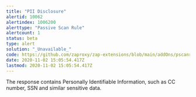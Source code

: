 ```yaml
---
title: "PII Disclosure"
alertid: 10062
alertindex: 1006200
alerttype: "Passive Scan Rule"
alertcount: 1
status: beta
type: alert
solution: "_Unavailable_"
code: https://github.com/zaproxy/zap-extensions/blob/main/addOns/pscanrulesBeta/src/main/java/org/zaproxy/zap/extension/pscanrulesBeta/PiiScanRule.java
date: 2020-11-02 15:05:54.417Z
lastmod: 2020-11-02 15:05:54.417Z
---
```

The response contains Personally Identifiable Information, such as CC number, SSN and similar sensitive data.
